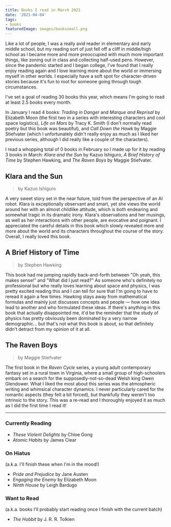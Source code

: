 ```yaml
---
title: Books I read in March 2021
date: '2021-04-04'
tags: 
- books
featuredImage: images/bookssmall.png
---
```



Like a lot of people, I was a really avid reader in elementary and early middle school, but my 
reading sort of just fell off a cliff in middle/high school as I became more and more 
preoccupied with much more important things, like zoning out in class and collecting half-used pens. 
However, since the  pandemic started and I began college, I've found that I really enjoy reading again and I love 
learning more about the world or immersing myself in other worlds. I especially have a soft spot for
character-driven stories because it's fun to root for someone going through tough circumstances.

I've set a goal of reading 30 books this year, which means I'm going to read at least 2.5 books
every month. 

In January I read 4 books: *Trading in Danger* and *Marque and Reprisal* by 
Elizabeth Moon (the first two in a series with interesting characters and cool space logistics), 
*Life on Mars* by Tracy K. Smith (I don't normally read poetry but this book was beautiful), and 
*Call Down the Hawk* by Maggie Stiefvater (which I unfortunately didn't really enjoy as much as 
I liked her previous series, although I did really like a couple of the characters). 

I read a whopping total of 0 books in February so I made up for it by reading 3 books in March: 
*Klara and the Sun* by Kazuo Ishiguro, *A Brief History of Time* by Stephen Hawking, and *The
Raven Boys* by Maggie Stiefvater.


## Klara and the Sun
> by Kazuo Ishiguro

A very sweet story set in the near future, told from the perspective of an AI robot. 
Klara is exceptionally observant and smart, yet she views the world around her with an almost childlike 
attitude, which is both endearing and somewhat tragic in its dramatic irony. Klara's observations 
and her musings, as well as her interactions with other people, are evocative and poignant.
I appreciated the careful details in this book which slowly revealed more and more about the world 
and its characters throughout the course of the story. Overall, I really loved this book.


## A Brief History of Time
> by Stephen Hawking

This book had me jumping rapidly back-and-forth between "Oh yeah, this makes sense!" and "What
did I just read?" As someone who's definitely no professional but who really loves learning 
about space and physics, I was pretty excited reading this and I can tell for sure that I'm going 
to have to reread it again a few times. Hawking stays away from mathematical formulas and mainly
just discusses concepts and people — how one idea lead to another and who formulated these ideas.
If there's anything in this book that actually disappointed me, it'd be the reminder that the 
study of physics has pretty obviously been dominated by a very narrow demographic... but that's
not what this book is about, so that definitely didn't detract from my opinion of it at all.


## The Raven Boys
> by Maggie Stiefvater

The first book in the *Raven Cycle* series, a young adult contemporary fantasy set in a rural 
town in Virginia, where a small group of high-schoolers embark on a search for the 
supposedly-not-so-dead Welsh king Owen Glendower. What I liked the most about this series was
the atmospheric writing and whimsical character dynamics. I never particularly cared for the
romantic aspects (they felt a bit forced), but thankfully they weren't too intrinsic to the story.
This was a re-read and I thoroughly enjoyed it as much as I did the first time I read it! 

---
### Currently Reading
- *These Violent Delights* by Chloe Gong
- *Atomic Habits* by James Clear

### On Hiatus
(a.k.a. I'll finish these when I'm in the mood!)
- *Pride and Prejudice* by Jane Austen
- *Engaging the Enemy* by Elizabeth Moon
- *Ninth House* by Leigh Bardugo

### Want to Read
(a.k.a. books I'll probably start reading once I finish with the current batch)
- *The Hobbit* by J. R. R. Tolkien
